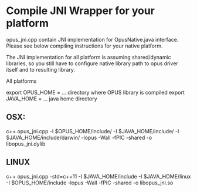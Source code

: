 
# Compile JNI Wrapper for your platform

opus_jni.cpp contain JNI implementation for OpusNative.java interface. 
Please see below compiling instructions for your native platform. 

The JNI implementation for all platform is assuming shared/dynamic libraries, 
so you still have to configure native library path to opus driver itself and to resulting library.

All platforms 

export OPUS_HOME = ...  directory where OPUS library is compiled
export JAVA_HOME = ...  java home directory

## OSX: 

c++ opus_jni.cpp -I $OPUS_HOME/include/ -I $JAVA_HOME/include/ -I $JAVA_HOME/include/darwin/ -lopus -Wall -fPIC -shared -o libopus_jni.dylib

## LINUX

c++ opus_jni.cpp -std=c++11 -I $JAVA_HOME/include -I $JAVA_HOME/linux -I $OPUS_HOME/include -lopus -Wall -fPIC -shared -o libopus_jni.so